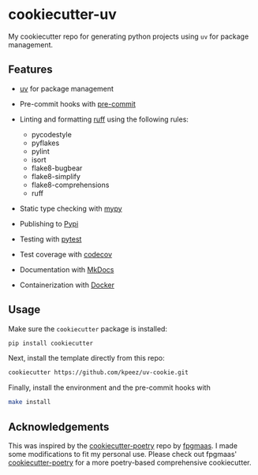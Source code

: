 # cookiecutter-uv

My cookiecutter repo for generating python projects using `uv` for package management.

## Features

- [uv](https://github.com/astral-sh/uv) for package management
- Pre-commit hooks with [pre-commit](https://pre-commit.com/)
- Linting and formatting [ruff](https://github.com/charliermarsh/ruff) using the following rules:
  - pycodestyle
  - pyflakes
  - pylint
  - isort
  - flake8-bugbear
  - flake8-simplify
  - flake8-comprehensions
  - ruff

- Static type checking with [mypy](https://mypy.readthedocs.io/en/stable/)
- Publishing to [Pypi](https://pypi.org/)
- Testing with [pytest](https://docs.pytest.org/en/7.1.x/)
- Test coverage with [codecov](https://about.codecov.io/)
- Documentation with [MkDocs](https://www.mkdocs.org/)
- Containerization with [Docker](https://www.docker.com/)

## Usage

Make sure the `cookiecutter` package is installed:

```bash
pip install cookiecutter
```

Next, install the template directly from this repo:

```bash
cookiecutter https://github.com/kpeez/uv-cookie.git
```

Finally, install the environment and the pre-commit hooks with

```bash
make install
```

## Acknowledgements

This was inspired by the [cookiecutter-poetry](https://github.com/fpgmaas/cookiecutter-poetry) repo by [fpgmaas](https://github.com/fpgmaas).
I made some modifications to fit my personal use. Please check out fpgmaas' [cookiecutter-poetry](https://github.com/fpgmaas/cookiecutter-poetry) for a more poetry-based comprehensive cookiecutter.
